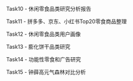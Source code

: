 Task10 - 休闲零食品类研究分析报告

Task11 - 拼多多、京东、小红书Top20零食商品整理

Task12 - 休闲零食品类用户画像

Task13 - 膨化饼干品类研究

Task14 - 功能性零食和广告研究

Task15 - 钟薛高元气森林对比分析
